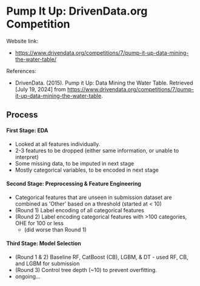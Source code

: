 # Pump It Up: DrivenData.org Competition

Website link: 
- https://www.drivendata.org/competitions/7/pump-it-up-data-mining-the-water-table/

References:
- DrivenData. (2015). Pump it Up: Data Mining the Water Table. Retrieved [July 19, 2024] from https://www.drivendata.org/competitions/7/pump-it-up-data-mining-the-water-table.

## Process
#### First Stage: EDA
- Looked at all features individually.
- 2-3 features to be dropped (either same information, or unable to interpret)
- Some missing data, to be imputed in next stage
- Mostly categorical variables, to be encoded in next stage

#### Second Stage: Preprocessing & Feature Engineering
- Categorical features that are unseen in submission dataset are combined as 'Other' based on a threshold (started at < 10)
- (Round 1) Label encoding of all categorical features
- (Round 2) Label encoding categorical features with >100 categories, OHE for 100 or less
  - (did worse than Round 1)

#### Third Stage: Model Selection
- (Round 1 & 2) Baseline RF, CatBoost (CB), LGBM, & DT - used RF, CB, and LGBM for submission
- (Round 3) Control tree depth (~10) to prevent overfitting.
- ongoing...
